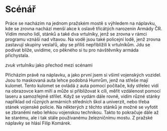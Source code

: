 # Scénář

Práce se nacházím na jednom pražském mostě s výhledem na náplavku, kde se zrovna nachází menší akce k oslavě třícátých narozenin Armády ČR. Vidím mnoho lidí, stánků a také dva vrtulníky, jenž se zrovna v rámci programu vznáší nad vltavou. Na vodě jsou také policejní lodě, jenž zrovna zastavují skupiny veslařů, aby se příliš nepřiblížili k vrtulníkům. Jdu se podívat blíže, uvidíme, co pěkného si tu pro návštěvníky armáda přichystala.

*zvuk vrtulníku* jako přechod mezi scénami

Přicházím právě na náplavku, a jako první jsem si všiml vojenských vozidel. Jsou to maskovaná auta lehce podobná Humrům, jenž na střeše mají kulomet. Tento kulomet se ovládá z auta pomocí počítače, kdy střelec vidí na obrazovce kam míří a může si přibližovat k cíli, měřit vzdálenost pomocí laseru a samozřejmě střílet. Když se vydám dále rovně, vidím různé stánky například od různých armárních středních škol a univerzit, nebo třeba stánek vojenské policie. Na některých z těchto stánků je možné se vyfotit se zbraněmi nebo lehkou vojenskou technikou. Takto to pokračuje dále až ke starému, ale i tak stále používanému železničnímu mostu. Z pražské náplavky se hlásí Filip Komárek.